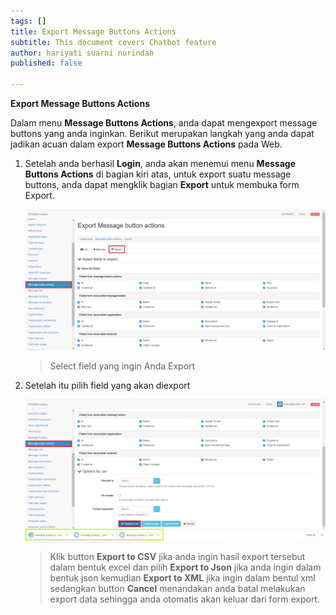 ```yaml
---
tags: []
title: Export Message Buttons Actions
subtitle: This document covers Chatbot feature
author: hariyati suarni nurindah
published: false

---
```

**Export Message Buttons Actions**

Dalam menu **Message Buttons Actions**, anda dapat mengexport message buttons yang anda inginkan. Berikut merupakan langkah yang anda dapat jadikan acuan dalam export **Message Buttons Actions** pada Web.

1. Setelah anda berhasil **Login**, anda akan menemui menu **Message Buttons Actions** di bagian kiri atas, untuk export suatu message buttons, anda dapat mengklik bagian **Export** untuk membuka form Export.

   ![](/uploads/messagebuttonsactions2.PNG)

   > Select field yang ingin Anda Export
2. Setelah itu pilih field yang akan diexport

   ![](/uploads/message-button-actions5.PNG)

   > Klik button **Export to CSV** jika anda ingin hasil export tersebut dalam bentuk excel dan pilih **Export to Json** jika anda ingin dalam bentuk json kemudian **Export to XML** jika ingin dalam bentul xml sedangkan button **Cancel** menandakan anda batal melakukan export data sehingga anda otomatis akan keluar dari form export.